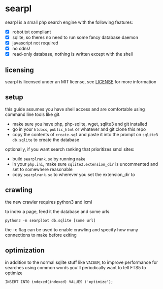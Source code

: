 # searpl

searpl is a small php search engine with the following features:

- [x] robot.txt compliant
- [x] sqlite, so theres no need to run some fancy database daemon
- [x] javascript not required
- [x] no cdns!
- [x] read-only database, nothing is written except with the shell

## licensing
searpl is licensed under an MIT license, see [LICENSE](LICENSE)
for more information

## setup
this guide assumes you have shell access and are comfortable
using command line tools like git.

- make sure you have php, php-sqlite, wget, sqlite3 and git installed
- go in your `htdocs`, `public_html` or whatever and git clone
  this repo
- copy the contents of `create.sql` and paste it into the prompt
  on `sqlite3 db.sqlite` to create the database

optionally, if you want search ranking that prioritizes smol sites:

- build `searplrank.so` by running `make`
- in your `php.ini`, make sure `sqlite3.extension_dir` is uncommented
  and set to somewhere reasonable
- copy `searplrank.so` to wherever you set the extension_dir to

## crawling
the new crawler requires python3 and lxml

to index a page, feed it the database and some urls
```
python3 -m searplbot db.sqlite [some url]
```

the -c flag can be used to enable crawling and specify how many
connections to make before exiting

## optimization
in addition to the normal sqlite stuff like `VACUUM`, to improve
performance for searches using common words you'll periodically
want to tell FTS5 to optimize
```
INSERT INTO indexed(indexed) VALUES ('optimize');
```

